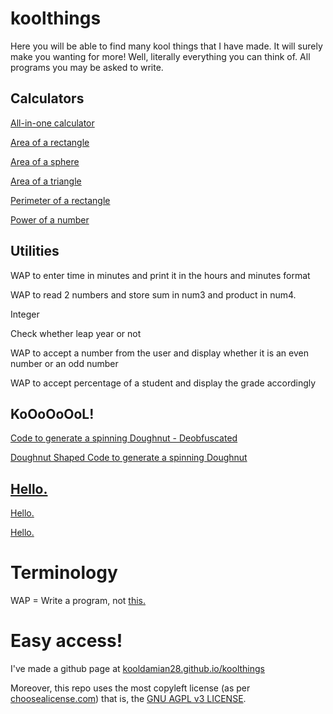 # koolthings
Here you will be able to find many kool things that I have made. It will surely make you wanting for more! Well, literally everything you can think of. All programs you may be asked to write.

## Calculators
<a href="https://cdn.jsdelivr.net/gh/kooldamian28/koolthings/kool/All-in-one calulator.py">All-in-one calculator</a>

<a href="https://cdn.jsdelivr.net/gh/kooldamian28/koolthings/kool/Area of a rectangle.py">Area of a rectangle</a>

<a href="https://cdn.jsdelivr.net/gh/kooldamian28/koolthings/kool/Area of a sphere.py">Area of a sphere</a>

<a href="https://cdn.jsdelivr.net/gh/kooldamian28/koolthings/kool/Area of a triangle.py">Area of a triangle</a>

<a href="https://cdn.jsdelivr.net/gh/kooldamian28/koolthings/kool/Perimeter of a rectangle.py">Perimeter of a rectangle</a>

<a href="https://cdn.jsdelivr.net/gh/kooldamian28/koolthings/kool/Power of a number.py">Power of a number</a>

## Utilities
WAP to enter time in minutes and print it in the hours and minutes format

WAP to read 2 numbers and store sum in num3 and product in num4.

Integer

Check whether leap year or not

WAP to accept a number from the user and display whether it is an even number or an odd number

WAP to accept percentage of a student and display the grade accordingly

## KoOoOoOoL!
<a href="https://cdn.jsdelivr.net/gh/kooldamian28/koolthings/kool/Code to generate a spinning Doughnut - Deobfuscated.c">Code to generate a spinning Doughnut - Deobfuscated</a>

<a href="https://cdn.jsdelivr.net/gh/kooldamian28/koolthings/kool/Doughnut Shaped Code to generate a spinning Doughnut.c">Doughnut Shaped Code to generate a spinning Doughnut</a>

## <a href="https://raw.githubusercontent.com/kooldamian28/koolthings/main/assets/Hello..png">Hello.</a>
<a href="https://cdn.jsdelivr.net/gh/kooldamian28/koolthings/kool/hello.cpp">Hello.</a>

<a href="https://cdn.jsdelivr.net/gh/kooldamian28/koolthings/kool/hello">Hello.</a>

# Terminology
WAP = Write a program, not <a href="https://youtu.be/Wc5IbN4xw70">this.</a>

# Easy access!
I've made a github page at <a href="https://kooldamian28.github.io/koolthings">kooldamian28.github.io/koolthings</a>

Moreover, this repo uses the most copyleft license (as per <a href="https://choosealicense.com">choosealicense.com</a>) that is, the <a href="https://www.gnu.org/licenses/agpl-3.0.html">GNU AGPL v3 LICENSE</a>. 
